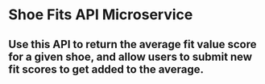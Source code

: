 # Shoe Fits API Microservice

## Use this API to return the average fit value score for a given shoe, and allow users to submit new fit scores to get added to the average.
